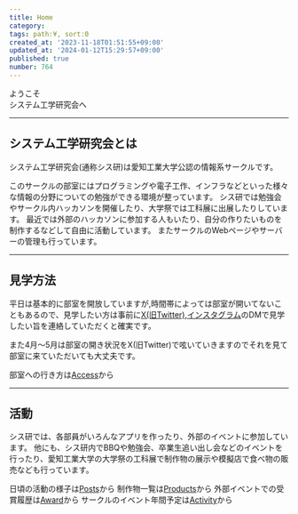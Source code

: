```yaml
---
title: Home
category:
tags: path:¥, sort:0
created_at: '2023-11-18T01:51:55+09:00'
updated_at: '2024-01-12T15:29:57+09:00'
published: true
number: 764
---
```


ようこそ
<br />
システム工学研究会へ

---

## システム工学研究会とは

システム工学研究会(通称シス研)は愛知工業大学公認の情報系サークルです。

このサークルの部室にはプログラミングや電子工作、インフラなどといった様々な情報の分野についての勉強ができる環境が整っています。 シス研では勉強会やサークル内ハッカソンを開催したり、大学祭では工科展に出展したりしています。 最近では外部のハッカソンに参加する人もいたり、自分の作りたいものを制作するなどして自由に活動しています。 またサークルのWebページやサーバーの管理も行っています。

---

## 見学方法
平日は基本的に部室を開放していますが,時間帯によっては部室が開いてないこともあるので、見学したい方は事前に[X(旧Twitter)](https://twitter.com/set_official),[インスタグラム](https://www.instagram.com/ait.sysken/)のDMで見学したい旨を連絡していただくと確実です。

また4月〜5月は部室の開き状況をX(旧Twitter)で呟いていきますのでそれを見て部室に来ていただいても大丈夫です。

部室への行き方は[Access](https://www.sysken.net/access)から

---

## 活動
シス研では、各部員がいろんなアプリを作ったり、外部のイベントに参加しています。
他にも、シス研内でBBQや勉強会、卒業生追い出し会などのイベントを行ったり、愛知工業大学の大学祭の工科展で制作物の展示や模擬店で食べ物の販売なども行っています。

日頃の活動の様子は[Posts](https://www.sysken.net/posts)から
制作物一覧は[Products](https://www.sysken.net/products)から
外部イベントでの受賞履歴は[Award](https://www.sysken.net/award)から
サークルのイベント年間予定は[Activity](https://www.sysken.net/activity)から
